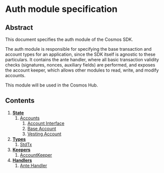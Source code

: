 # Auth module specification

## Abstract

This document specifies the auth module of the Cosmos SDK.

The auth module is responsible for specifying the base transaction and account types
for an application, since the SDK itself is agnostic to these particulars. It contains
the ante handler, where all basic transaction validity checks (signatures, nonces, auxiliary fields)
are performed, and exposes the account keeper, which allows other modules to read, write, and modify accounts.

This module will be used in the Cosmos Hub.

## Contents

1. **[State](state.md)**
    1. [Accounts](state.md#accounts)
        1. [Account Interface](state.md#account-interface)
        1. [Base Account](state.md#baseaccount)
        1. [Vesting Account](state.md#vestingaccount)
1. **[Types](types.md)**
    1. [StdTx](types.md#stdtx)
1. **[Keepers](keepers.md)**
    1. [AccountKeeper](keepers.md#account-keeper)
1. **[Handlers](handlers.md)**
    1. [Ante Handler](handlers.md#ante-handler)
